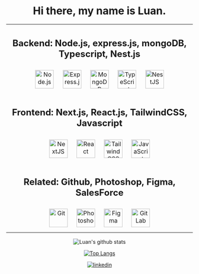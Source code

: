 <div align="center">
  <h1>
    Hi there, my name is Luan.
  </h1>

  <table>
    <td valign="top" align="center">
      <div align="center">
        <h2> Backend: Node.js, express.js, mongoDB, Typescript, Nest.js </h2>
        <a href="https://nodejs.org/" target="_blank"><img style="margin: 10px"
            src="https://nodejs.org/static/images/logos/nodejs-green.png" alt="Node.js"
            height="50" /></a>
        <a href="https://expressjs.com/" target="_blank"><img style="margin: 10px"
            src="https://www.guayerd.com/wp-content/uploads//2021/04/expressjs-logo.svg" alt="Express.js"
            height="50" /></a>
        <a href="https://www.mongodb.com/" target="_blank"><img style="margin: 10px"
            src="https://profilinator.rishav.dev/skills-assets/mongodb-original-wordmark.svg" alt="MongoDB"
            height="50" /></a>
        <a href="https://www.typescriptlang.org/" target="_blank"><img style="margin: 10px"
            src="https://profilinator.rishav.dev/skills-assets/typescript-original.svg" alt="TypeScript"
            height="50" /></a>
        <a href="https://nestjs.com/" target="_blank"><img style="margin: 10px"
            src="https://profilinator.rishav.dev/skills-assets/nestjs.svg" alt="NestJS" height="50" /></a>
      </div>
    </td>
    </tr>
    <tr>
      <td valign="top" align="center">
        <h2> Frontend: Next.js, React.js, TailwindCSS, Javascript </h2>
        <div align="center">
          <a href="https://nextjs.org/" target="_blank"><img style="margin: 10px"
              src="https://profilinator.rishav.dev/skills-assets/nextjs.png" alt="NextJS" height="50" /></a>
          <a href="https://reactjs.org/" target="_blank"><img style="margin: 10px"
              src="https://profilinator.rishav.dev/skills-assets/react-original-wordmark.svg" alt="React"
              height="50" /></a>
          <a href="https://www.tailwindcss.com/" target="_blank"><img style="margin: 10px"
              src="https://profilinator.rishav.dev/skills-assets/tailwindcss.svg" alt="Tailwind CSS" height="50" /></a>
          <a href="https://www.javascript.com/" target="_blank"><img style="margin: 10px"
              src="https://profilinator.rishav.dev/skills-assets/javascript-original.svg" alt="JavaScript"
              height="50" /></a>
        </div>
      </td>
    </tr>
    <tr>
    <tr>
      <td valign="top" align="center">
        <h2> Related: Github, Photoshop, Figma, SalesForce </h2>
        <div align="center">
          <a href="https://github.com/" target="_blank"><img style="margin: 10px"
              src="https://profilinator.rishav.dev/skills-assets/git-scm-icon.svg" alt="Git" height="50" /></a>
          <a href="https://www.adobe.com/in/products/photoshop.html" target="_blank"><img style="margin: 10px"
              src="https://profilinator.rishav.dev/skills-assets/photoshop-plain.svg" alt="Photoshop" height="50" /></a>
          <a href="https://www.figma.com/" target="_blank"><img style="margin: 10px"
              src="https://profilinator.rishav.dev/skills-assets/figma-icon.svg" alt="Figma" height="50" /></a>
          <a href="https://about.gitlab.com/" target="_blank"><img style="margin: 10px"
              src="https://profilinator.rishav.dev/skills-assets/gitlab.svg" alt="GitLab" height="50" /></a>
        </div>
      </td>
    </tr>
  </table>
  
  ![Luan's github stats](https://github-readme-stats.vercel.app/api?username=troyaks1&show_icons=true&theme=tokyonight)
  
  [![Top Langs](https://github-readme-stats.vercel.app/api/top-langs/?username=troyaks1&show_icons=true&theme=tokyonight)](https://github.com/troyaks1/github-readme-stats)

  <a href="https://www.linkedin.com/in/luangabriel/" target="_blank">
    <img src=https://img.shields.io/badge/linkedin-%231E77B5.svg?&style=for-the-badge&logo=linkedin&logoColor=white
      alt=linkedin style="margin-bottom: 5px;" />
  </a>

</div>


<!--
**troyaks1/troyaks1** is a ✨ _special_ ✨ repository because its `README.md` (this file) appears on your GitHub profile.

Here are some ideas to get you started:

- 🔭 I’m currently working on ...
- 🌱 I’m currently learning ...
- 👯 I’m looking to collaborate on ...
- 🤔 I’m looking for help with ...
- 💬 Ask me about ...
- 📫 How to reach me: ...
- 😄 Pronouns: ...
- ⚡ Fun fact: ...
-->
